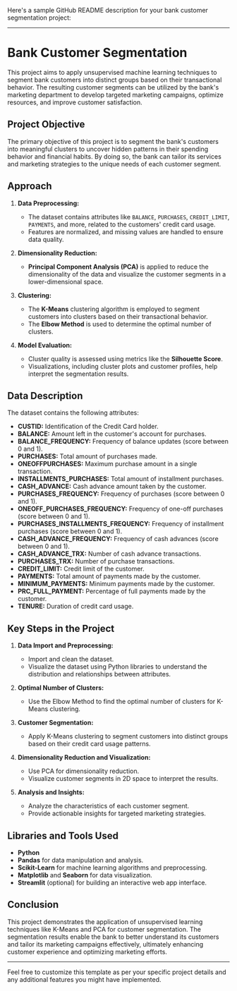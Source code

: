 Here's a sample GitHub README description for your bank customer segmentation project:

---

# Bank Customer Segmentation

This project aims to apply unsupervised machine learning techniques to segment bank customers into distinct groups based on their transactional behavior. The resulting customer segments can be utilized by the bank's marketing department to develop targeted marketing campaigns, optimize resources, and improve customer satisfaction.

## Project Objective

The primary objective of this project is to segment the bank's customers into meaningful clusters to uncover hidden patterns in their spending behavior and financial habits. By doing so, the bank can tailor its services and marketing strategies to the unique needs of each customer segment.

## Approach

1. **Data Preprocessing:** 
   - The dataset contains attributes like `BALANCE`, `PURCHASES`, `CREDIT_LIMIT`, `PAYMENTS`, and more, related to the customers' credit card usage.
   - Features are normalized, and missing values are handled to ensure data quality.

2. **Dimensionality Reduction:**
   - **Principal Component Analysis (PCA)** is applied to reduce the dimensionality of the data and visualize the customer segments in a lower-dimensional space.

3. **Clustering:**
   - The **K-Means** clustering algorithm is employed to segment customers into clusters based on their transactional behavior.
   - The **Elbow Method** is used to determine the optimal number of clusters.

4. **Model Evaluation:**
   - Cluster quality is assessed using metrics like the **Silhouette Score**.
   - Visualizations, including cluster plots and customer profiles, help interpret the segmentation results.

## Data Description

The dataset contains the following attributes:

- **CUSTID:** Identification of the Credit Card holder.
- **BALANCE:** Amount left in the customer's account for purchases.
- **BALANCE_FREQUENCY:** Frequency of balance updates (score between 0 and 1).
- **PURCHASES:** Total amount of purchases made.
- **ONEOFFPURCHASES:** Maximum purchase amount in a single transaction.
- **INSTALLMENTS_PURCHASES:** Total amount of installment purchases.
- **CASH_ADVANCE:** Cash advance amount taken by the customer.
- **PURCHASES_FREQUENCY:** Frequency of purchases (score between 0 and 1).
- **ONEOFF_PURCHASES_FREQUENCY:** Frequency of one-off purchases (score between 0 and 1).
- **PURCHASES_INSTALLMENTS_FREQUENCY:** Frequency of installment purchases (score between 0 and 1).
- **CASH_ADVANCE_FREQUENCY:** Frequency of cash advances (score between 0 and 1).
- **CASH_ADVANCE_TRX:** Number of cash advance transactions.
- **PURCHASES_TRX:** Number of purchase transactions.
- **CREDIT_LIMIT:** Credit limit of the customer.
- **PAYMENTS:** Total amount of payments made by the customer.
- **MINIMUM_PAYMENTS:** Minimum payments made by the customer.
- **PRC_FULL_PAYMENT:** Percentage of full payments made by the customer.
- **TENURE:** Duration of credit card usage.

## Key Steps in the Project

1. **Data Import and Preprocessing:**
   - Import and clean the dataset.
   - Visualize the dataset using Python libraries to understand the distribution and relationships between attributes.

2. **Optimal Number of Clusters:**
   - Use the Elbow Method to find the optimal number of clusters for K-Means clustering.

3. **Customer Segmentation:**
   - Apply K-Means clustering to segment customers into distinct groups based on their credit card usage patterns.

4. **Dimensionality Reduction and Visualization:**
   - Use PCA for dimensionality reduction.
   - Visualize customer segments in 2D space to interpret the results.

5. **Analysis and Insights:**
   - Analyze the characteristics of each customer segment.
   - Provide actionable insights for targeted marketing strategies.

## Libraries and Tools Used

- **Python**
- **Pandas** for data manipulation and analysis.
- **Scikit-Learn** for machine learning algorithms and preprocessing.
- **Matplotlib** and **Seaborn** for data visualization.
- **Streamlit** (optional) for building an interactive web app interface.

## Conclusion

This project demonstrates the application of unsupervised learning techniques like K-Means and PCA for customer segmentation. The segmentation results enable the bank to better understand its customers and tailor its marketing campaigns effectively, ultimately enhancing customer experience and optimizing marketing efforts.

---

Feel free to customize this template as per your specific project details and any additional features you might have implemented.
